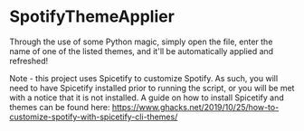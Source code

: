 # SpotifyThemeApplier
Through the use of some Python magic, simply open the file, enter the name of one of the listed themes, and it'll be automatically applied and refreshed!

Note - this project uses Spicetify to customize Spotify. As such, you will need to have Spicetify installed prior to running the script, or you will be met with a notice that it is not installed. A guide on how to install Spicetify and themes can be found here: https://www.ghacks.net/2019/10/25/how-to-customize-spotify-with-spicetify-cli-themes/

